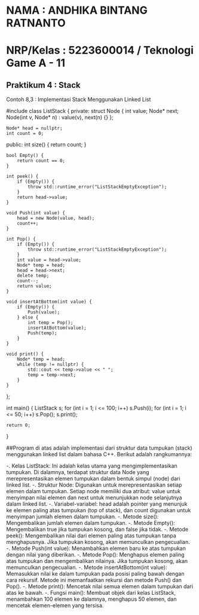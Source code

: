 # NAMA : ANDHIKA BINTANG RATNANTO
# NRP/Kelas : 5223600014 / Teknologi Game A - 11
## Praktikum 4 : Stack

Contoh 8,3 : Implementasi Stack Menggunakan Linked List

#include <iostream>
class ListStack {
private:
    struct Node {
        int value;
        Node* next;
        Node(int v, Node* n) : value(v), next(n) {}
    };

    Node* head = nullptr;
    int count = 0;

public:
    int size() {
        return count;
    }

    bool Empty() {
        return count == 0;
    }

    int peek() {
        if (Empty()) {
            throw std::runtime_error("ListStackEmptyException");
        }
        return head->value;
    }

    void Push(int value) {
        head = new Node(value, head);
        count++;
    }

    int Pop() {
        if (Empty()) {
            throw std::runtime_error("ListStackEmptyException");
        }
        int value = head->value;
        Node* temp = head;
        head = head->next;
        delete temp;
        count--;
        return value;
    }

    void insertAtBottom(int value) {
        if (Empty()) {
            Push(value);
        } else {
            int temp = Pop();
            insertAtBottom(value);
            Push(temp);
        }
    }

    void print() {
        Node* temp = head;
        while (temp != nullptr) {
            std::cout << temp->value << " ";
            temp = temp->next;
        }
    }
};

int main() {
    ListStack s;
    for (int i = 1; i <= 100; i++)
        s.Push(i);
    for (int i = 1; i <= 50; i++)
        s.Pop();
    s.print();

    return 0;
}

##Program di atas adalah 
implementasi dari struktur data tumpukan (stack) menggunakan linked list dalam bahasa C++. Berikut adalah rangkumannya:

-. Kelas ListStack: Ini adalah kelas utama yang mengimplementasikan tumpukan. Di dalamnya, terdapat struktur data Node yang merepresentasikan elemen tumpukan dalam bentuk simpul (node) dari linked list.
-. Struktur Node: Digunakan untuk merepresentasikan setiap elemen dalam tumpukan. Setiap node memiliki dua atribut: value untuk menyimpan nilai elemen dan next untuk menunjukkan node selanjutnya dalam linked list.
-. Variabel-variabel: head adalah pointer yang menunjuk ke elemen paling atas tumpukan (top of stack), dan count digunakan untuk menyimpan jumlah elemen dalam tumpukan.
-. Metode size(): Mengembalikan jumlah elemen dalam tumpukan.
-. Metode Empty(): Mengembalikan true jika tumpukan kosong, dan false jika tidak.
-. Metode peek(): Mengembalikan nilai dari elemen paling atas tumpukan tanpa menghapusnya. Jika tumpukan kosong, akan memunculkan pengecualian.
-. Metode Push(int value): Menambahkan elemen baru ke atas tumpukan dengan nilai yang diberikan.
-. Metode Pop(): Menghapus elemen paling atas tumpukan dan mengembalikan nilainya. Jika tumpukan kosong, akan memunculkan pengecualian.
-. Metode insertAtBottom(int value): Memasukkan nilai ke dalam tumpukan pada posisi paling bawah dengan cara rekursif. Metode ini memanfaatkan rekursi dan metode Push() dan Pop().
-. Metode print(): Mencetak nilai semua elemen dalam tumpukan dari atas ke bawah.
-. Fungsi main(): Membuat objek dari kelas ListStack, menambahkan 100 elemen ke dalamnya, menghapus 50 elemen, dan mencetak elemen-elemen yang tersisa.
